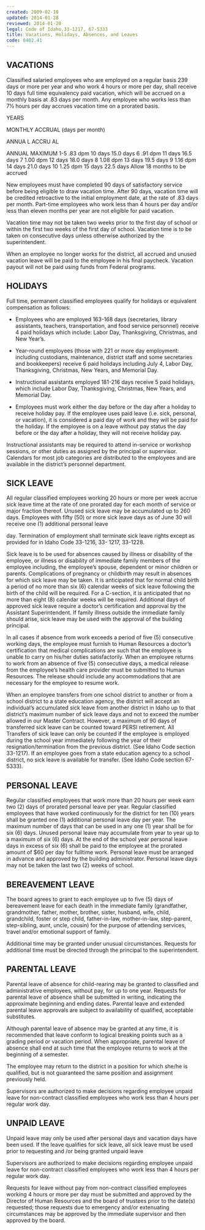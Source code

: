 ```yaml
---
created: 2009-02-10
updated: 2014-01-28
reviewed: 2014-01-28
legal: Code of Idaho,33-1217, 67-5333
title: Vacations, Holidays, Absences, and Leaves
code: 0402.41
---
```



## VACATIONS

Classified salaried employees who are employed on a regular basis 239 days or more per year and who work 4 hours or more per day, shall receive 10 days full time equivalency paid vacation, which will be accrued on a monthly basis at .83 days per month. Any employee who works less than 7½ hours per day accrues vacation time on a prorated basis.


YEARS


MONTHLY ACCRUAL
(days per month)


ANNUA
L
ACCRU
AL

ANNUAL
MAXIMUM
1-5 .83 dpm 10 days 15.0 days
6 .91 dpm 11 days 16.5 days
7 1.00 dpm 12 days 18.0 days
8 1.08 dpm 13 days 19.5 days
9 1.16 dpm 14 days 21.0 days
10 1.25 dpm 15 days 22.5 days
Allow 18 months to be accrued

New employees must have completed 90 days of satisfactory service before being eligible to draw vacation time. After 90 days, vacation time will be credited retroactive to the initial employment date, at the rate of .83 days per month. Part-time employees who work less than 4 hours per day and/or less than eleven months per year are not eligible for paid vacation.

Vacation time may not be taken two weeks prior to the first day of school or within the first two weeks of the first day of school. Vacation time is to be taken on consecutive days unless otherwise authorized by the superintendent.

When an employee no longer works for the district, all accrued and unused vacation leave will be paid to the employee in his final paycheck. Vacation payout will not be paid using funds from Federal programs.

## HOLIDAYS

Full time, permanent classified employees qualify for holidays or equivalent compensation as follows:


- Employees who are employed 163-168 days (secretaries, library assistants, teachers, transportation, and food service personnel) receive 4 paid holidays which include: Labor Day, Thanksgiving, Christmas, and New Year’s.


- Year-round employees (those with 221 or more day employment: including custodians, maintenance, district staff and some secretaries and bookkeepers) receive 6 paid holidays including July 4, Labor Day, Thanksgiving, Christmas, New Years, and Memorial Day.


- Instructional assistants employed 181-216 days receive 5 paid holidays, which include Labor Day, Thanksgiving, Christmas, New Years, and Memorial Day.


- Employees must work either the day before or the day after a holiday to receive holiday pay. If the employee uses paid leave (i.e. sick, personal, or vacation), it is considered a paid day of work and they will be paid for the holiday. If the employee is on a leave without pay status the day before or the day after a holiday, they will not receive holiday pay.

Instructional assistants may be required to attend in-service or workshop sessions, or other duties as assigned by the principal or supervisor. Calendars for most job categories are distributed to the employees and are available in the district’s personnel department.

## SICK LEAVE

All regular classified employees working 20 hours or more per week accrue sick leave time at the rate of one prorated day for each month of service or major fraction thereof. Unused sick leave may be accumulated up to 260 days. Employees with fifty (50) or more sick leave days as of June 30 will receive one (1) additional personal leave

day. Termination of employment shall terminate sick leave rights except as provided for in Idaho Code 33-1216, 33- 1217, 33-1228.

Sick leave is to be used for absences caused by illness or disability of the employee, or illness or disability of immediate family members of the employee including, the employee’s spouse, dependent or minor children or parents. Complications of pregnancy or childbirth may result in absences for which sick leave may be taken. It is anticipated that for normal child birth a period of no more than six (6) calendar weeks of sick leave following the birth of the child will be required. For a C-section, it is anticipated that no more than eight (8) calendar weeks will be required. Additional days of approved sick leave require a doctor’s certification and approval by the Assistant Superintendent. If family illness outside the immediate family should arise, sick leave may be used with the approval of the building principal.

In all cases if absence from work exceeds a period of five (5) consecutive working days, the employee must furnish to Human Resources a doctor’s certification that medical complications are such that the employee is unable to carry on his/her duties satisfactorily. When an employee returns to work from an absence of five (5) consecutive days, a medical release from the employee’s health care provider must be submitted to Human Resources. The release should include any accommodations that are necessary for the employee to resume work.

When an employee transfers from one school district to another or from a school district to a state education agency, the district will accept an individual’s accumulated sick leave from another district in Idaho up to that district’s maximum number of sick leave days and not to exceed the number allowed in our Master Contract. However, a maximum of 90 days of transferred sick leave can be counted toward PERSI retirement. All Transfers of sick leave can only be counted if the employee is employed during the school year immediately following the year of their resignation/termination from the previous district. (See Idaho Code section 33-1217). If an employee goes from a state education agency to a school district, no sick leave is available for transfer. (See Idaho Code section 67- 5333).

## PERSONAL LEAVE

Regular classified employees that work more than 20 hours per week earn two (2) days of prorated personal leave per year. Regular classified employees that have worked continuously for the district for ten (10) years shall be granted one (1) additional personal leave day per year. The maximum number of days that can be used in any one (1) year shall be for six (6) days. Unused personal leave may accumulate from year to year up to a maximum of six (6) days. At the end of the school year personal leave days in excess of six (6) shall be paid to the employee at the prorated amount of $60 per day for fulltime work. Personal leave must be arranged in advance and approved by the building administrator. Personal leave days may not be taken the last two (2) weeks of school.

## BEREAVEMENT LEAVE

The board agrees to grant to each employee up to five (5) days of bereavement leave for each death in the immediate family (grandfather, grandmother, father, mother, brother, sister, husband, wife, child, grandchild, foster or step child, father-in-law, mother-in-law, step-parent, step-sibling, aunt, uncle, cousin) for the purpose of attending services, travel and/or emotional support of family.

Additional time may be granted under unusual circumstances. Requests for additional time must be directed through the principal to the superintendent.

## PARENTAL LEAVE

Parental leave of absence for child-rearing may be granted to classified and administrative employees, without pay, for up to one year. Requests for parental leave of absence shall be submitted in writing, indicating the approximate beginning and ending dates. Parental leave and extended parental leave approvals are subject to availability of qualified, acceptable substitutes.

Although parental leave of absence may be granted at any time, it is recommended that leave conform to logical breaking points such as a grading period or vacation period. When appropriate, parental leave of absence shall end at such time that the employee returns to work at the beginning of a semester.

The employee may return to the district in a position for which she/he is qualified, but is not guaranteed the same position and assignment previously held.

Supervisors are authorized to make decisions regarding employee unpaid leave for non-contract classified employees who work less than 4 hours per regular work day.


## UNPAID LEAVE

Unpaid leave may only be used after personal days and vacation days have been used. If the leave qualifies for sick leave, all sick leave must be used prior to requesting and /or being granted unpaid leave

Supervisors are authorized to make decisions regarding employee unpaid leave for non-contract classified employees who work less than 4 hours per regular work day.

Requests for leave without pay from non-contract classified employees working 4 hours or more per day must be submitted and approved by the Director of Human Resources and the board of trustees prior to the date(s) requested; those requests due to emergency and/or extenuating circumstances may be approved by the immediate supervisor and then approved by the board.
